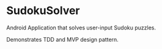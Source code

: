 SudokuSolver
============

Android Application that solves user-input Sudoku puzzles.

Demonstrates TDD and MVP design pattern.
